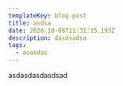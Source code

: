 ```yaml
---
templateKey: blog-post
title: asdsa
date: 2020-10-08T11:31:15.193Z
description: dasdsadsa
tags:
  - asasdas
---
```

asdasdasdasdsad